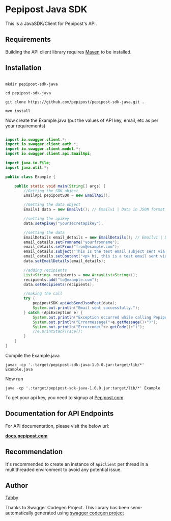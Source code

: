 # Pepipost Java SDK

This is a JavaSDK/Client for Pepipost's API.

## Requirements

Building the API client library requires [Maven](https://maven.apache.org/) to be installed.

## Installation


```shell

mkdir pepipost-sdk-java

cd pepipost-sdk-java

git clone https://github.com/pepipost/pepipost-sdk-java.git .

mvn install

```

Now create the Example.java (put the values of API key, email, etc as per your requirements)

```java

import io.swagger.client.*;
import io.swagger.client.auth.*;
import io.swagger.client.model.*;
import io.swagger.client.api.EmailApi;

import java.io.File;
import java.util.*;

public class Example {

    public static void main(String[] args) {
        //Getting the SDK object
        EmailApi pepipostSDK = new EmailApi();

        //Getting the data object
        Emailv1 data = new Emailv1(); // Emailv1 | Data in JSON format

        //setting the apikey
        data.setApiKey("yoursecretapikey");

        //setting the data
        EmailDetails email_details = new EmailDetails(); // Emailv1 | Data in JSON format
        email_details.setFromname("yourfromname");
        email_details.setFrom("from@example.com");
        email_details.subject("This is the test email subject sent via Pepipost Java SDK");
        email_details.setContent("<p> hi, this is a test email sent via Pepipost Java SDK using its JSON API.</p>");
        data.setEmailDetails(email_details);

        //adding recipients
        List<String> recipients = new ArrayList<String>();
        recipients.add("to@example.com");
        data.setRecipients(recipients);

        //making the call
        try {
            pepipostSDK.apiWebSendJsonPost(data);
            System.out.println("Email sent successfully.");
        } catch (ApiException e) {
            System.out.println("Exception occurred while calling Pepipost API");
            System.out.println("Errormessage("+e.getMessage()+")");
            System.out.println("Errorcode("+e.getCode()+")");
            //e.printStackTrace();
        }
    }
}

```
Compile the Example.java
```
javac -cp '.:target/pepipost-sdk-java-1.0.0.jar:target/lib/*' Example.java
```
Now run
```
java -cp '.:target/pepipost-sdk-java-1.0.0.jar:target/lib/*' Example
```

To get your api key, you need to signup at [Pepipost.com](http://pepipost.com/)

## Documentation for API Endpoints

For API documentation, please visit the below url:

[**docs.pepipost.com**](https://docs.pepipost.com/send.web.json/) 


## Recommendation

It's recommended to create an instance of `ApiClient` per thread in a multithreaded environment to avoid any potential issue.

## Author
[Tabby](http://github.com/itabrezshaikh)

Thanks to Swagger Codegen Project. This library has been semi-automatically generated using [swagger codegen project](https://github.com/swagger-api/swagger-codegen)



